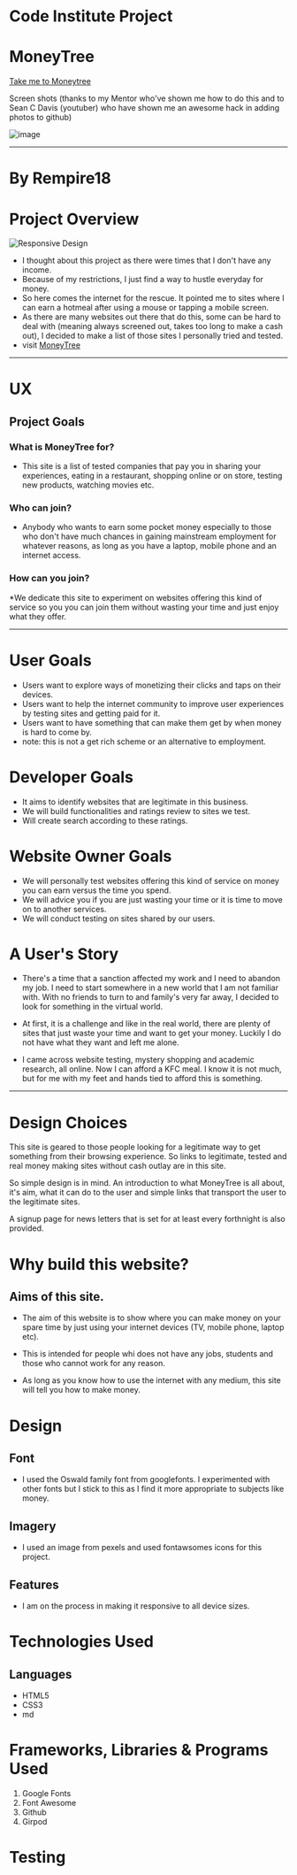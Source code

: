 # Code Institute Project
# **MoneyTree**

[Take me to Moneytree](https://rempire18.github.io/moneytree/)

Screen shots (thanks to my Mentor who've shown me how to do this and to Sean C Davis (youtuber) who have shown me an awesome hack in adding photos to github)

![image](https://user-images.githubusercontent.com/115887118/206911433-97649344-1e75-40d8-b33a-ebf44811e5be.png)

---

# By Rempire18
# Project Overview

![Responsive Design](https://user-images.githubusercontent.com/115887118/206915297-f101213d-350c-485c-870a-884b99df0bfb.png)

* I thought about this project as there were times that I don't have any income.
* Because of my restrictions, I just find a way to hustle everyday for money.
* So here comes the internet for the rescue. It pointed me to sites where I can earn a hotmeal after using a mouse or tapping a mobile screen.
* As there are many websites out there that do this, some can be hard to deal with (meaning always screened out, takes too long to make a cash out), I decided to make a list of those sites I personally tried and tested.
* visit [MoneyTree](https://rempire18.github.io/moneytree/)
---

# UX

## Project Goals

### **What is MoneyTree for?**
* This site is a list of tested companies that pay you in sharing your experiences, eating in a restaurant, shopping online or on store, testing new products, watching movies etc.

### **Who can join?** 
* Anybody who wants to earn some pocket money especially to those who don't have much chances in gaining mainstream employment for whatever reasons, as long as you have a laptop, mobile phone and an internet access.

### **How can you join?**
*We dedicate this site to experiment on websites offering this kind of service so you you can join them without wasting your time and just enjoy what they offer.

---

# User Goals
* Users want to explore ways of monetizing their clicks and taps on their devices.
* Users want to help the internet community to improve user experiences by testing sites and getting paid for it.
* Users want to have something that can make them get by when money is hard to come by.
* note: this is not a get rich scheme or an alternative to employment.

# Developer Goals
* It aims to identify websites that are legitimate in this business.
* We will build functionalities and ratings review to sites we test.
* Will create search according to these ratings.

# Website Owner Goals
* We will personally test websites offering this kind of service on money you can earn versus the time you spend.
* We will advice you if you are just wasting your time or it is time to move on to another services.
* We will conduct testing on sites shared by our users.

# A User's Story

* There's a time that a sanction affected my work and I need to abandon my job. I need to  start somewhere in a new world that I am not familiar with. With no friends to turn to and family's very far away, I decided to look for something in the virtual world.

* At first, it is a challenge and like in the real world, there are plenty of sites that just waste your time and want to get your money. Luckily I do not have what they want and left me alone. 

* I came across website testing, mystery shopping and academic research, all online. Now I can afford a KFC meal. I know it is not much, but for me with my feet and hands tied to afford this is something.

---
# Design Choices

This site is geared to those people looking for a legitimate way to get something from their browsing experience. So links to legitimate, tested and real money making sites without cash outlay are in this site. 

So simple design is in mind. An introduction to what MoneyTree is all about, it's aim, what it can do to the user and simple links that transport the user to the legitimate sites.

A signup page for news letters that is set for at least every forthnight is also provided.
























# Why build this website?

## Aims of this site.

* The aim of this website is to show where you can make money on your spare time by just using your internet devices (TV, mobile phone, laptop etc).

* This is intended for people whi does not have any jobs, students and those who cannot work for any reason.

* As long as you know how to use the internet with any medium, this site will tell you how to make money.

# Design
 
 ## Font 

 * I used the Oswald family font from googlefonts. I experimented with other fonts but I stick to this as I find it more appropriate to subjects like money.

 ## Imagery

 * I used an image from pexels and used fontawsomes icons for this project.

## Features

* I am on the process in making it responsive to all device sizes.


# Technologies Used

## Languages

* HTML5
* CSS3
* md

# Frameworks, Libraries & Programs Used

1. Google Fonts
2. Font Awesome
3. Github
4. Girpod

# Testing 













